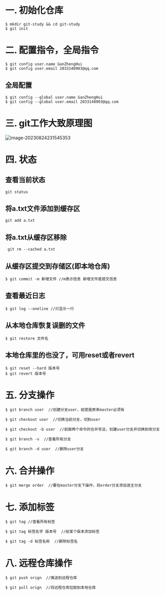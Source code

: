 # 一. 初始化仓库

```
$ mkdir git-study && cd git-study
$ git init
```

# 二. 配置指令，全局指令

```
$ git config user.name GanZhengHui
$ git config user.email 2033148903@qq.com
```

## 全局配置

```
$ git config --global user.name GanZhengHui
$ git config --global user.email 2033148903@qq.com
```

# 三. git工作大致原理图

![image-20230824231545353](C:\Users\user\AppData\Roaming\Typora\typora-user-images\image-20230824231545353.png)

# 四. 状态

## 查看当前状态

```
git status
```

## 将a.txt文件添加到缓存区

```
git add a.txt
```

## 将a.txt从缓存区移除

```
 git rm --cached a.txt
```

## 从缓存区提交到存储区(即本地仓库)

```
$ git commit -m 新增文件 //m表示信息 新增文件是提交信息
```

## 查看最近日志

```
$ git log --oneline //只显示一行
```

## 从本地仓库恢复误删的文件

```
$ git restore 文件名
```

## 本地仓库里的也没了，可用reset或者revert

```
$ git reset --hard 版本号
$ git revert 版本号
```

# 五. 分支操作

```
$ git branch user  //创建分支user，前提是原来master必须有

$ git checkout user  //切换当前分支，切到user

$ git checkout -b user  //前面两个命令的合并写法，创建user分支并切换到改分支

$ git branch -v  //查看所有分支

$ git branch -d user  //删除user分支
```

# 六. 合并操作

```
$ git merge order  //要在master分支下操作，将order分支添加进主分支
```

# 七. 添加标签

```
$ git tag //查看所有标签

$ git tag 标签名字 版本号  //给某个版本添加标签

$ git tag -d 标签名称  //删除标签名
```

# 八. 远程仓库操作

```
$ git push orign  //推送到远程仓库

$ git pull orign  //将远程仓库拉取到本地仓库
```

